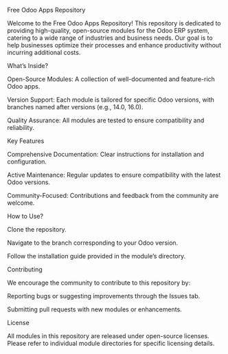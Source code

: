 Free Odoo Apps Repository

Welcome to the Free Odoo Apps Repository! This repository is dedicated to providing high-quality, open-source modules for the Odoo ERP system, catering to a wide range of industries and business needs. Our goal is to help businesses optimize their processes and enhance productivity without incurring additional costs.

What’s Inside?

Open-Source Modules: A collection of well-documented and feature-rich Odoo apps.

Version Support: Each module is tailored for specific Odoo versions, with branches named after versions (e.g., 14.0, 16.0).

Quality Assurance: All modules are tested to ensure compatibility and reliability.

Key Features

Comprehensive Documentation: Clear instructions for installation and configuration.

Active Maintenance: Regular updates to ensure compatibility with the latest Odoo versions.

Community-Focused: Contributions and feedback from the community are welcome.

How to Use?

Clone the repository.

Navigate to the branch corresponding to your Odoo version.

Follow the installation guide provided in the module’s directory.

Contributing

We encourage the community to contribute to this repository by:

Reporting bugs or suggesting improvements through the Issues tab.

Submitting pull requests with new modules or enhancements.

License

All modules in this repository are released under open-source licenses. Please refer to individual module directories for specific licensing details.
